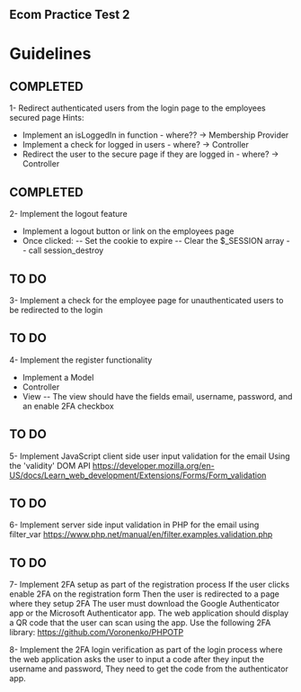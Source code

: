 ## Ecom Practice Test 2 

# Guidelines

## COMPLETED
1- Redirect authenticated users from the login page to the employees secured page
Hints:
- Implement an isLoggedIn in function - where?? -> Membership Provider
- Implement a check for logged in users - where? -> Controller 
- Redirect the user to the secure page if they are logged in - where? -> Controller

## COMPLETED
2- Implement the logout feature
- Implement a logout button or link on the employees page
- Once clicked:
-- Set the cookie to expire
-- Clear the $_SESSION array
-- call session_destroy

## TO DO
3- Implement a check for the employee page for unauthenticated users to be redirected to the login

## TO DO
4- Implement the register functionality
- Implement a Model
- Controller
- View
-- The view should have the fields email, username, password, and an enable 2FA checkbox

## TO DO
5- Implement JavaScript client side user input validation for the email
Using the 'validity' DOM API
https://developer.mozilla.org/en-US/docs/Learn_web_development/Extensions/Forms/Form_validation

## TO DO
6- Implement server side input validation in PHP for the email using filter_var
https://www.php.net/manual/en/filter.examples.validation.php

## TO DO
7- Implement 2FA setup as part of the registration process
If the user clicks enable 2FA on the registration form
Then the user is redirected to a page where they setup 2FA
The user must download the Google Authenticator app or the Microsoft Authenticator app.
The web application should display a QR code that the user can scan using the app.
Use the following 2FA library: 
https://github.com/Voronenko/PHPOTP

8- Implement the 2FA login verification as part of the login process
where the web application asks the user to input a code after they input the username and password, They need to get the code from the authenticator app.
